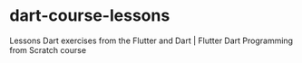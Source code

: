 # dart-course-lessons
Lessons Dart exercises from the Flutter and Dart | Flutter Dart Programming from Scratch course
